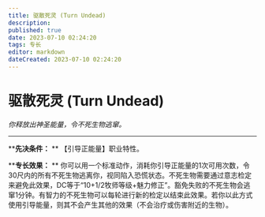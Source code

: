 ```yaml
---
title: 驱散死灵 (Turn Undead)
description: 
published: true
date: 2023-07-10 02:24:20
tags: 专长
editor: markdown
dateCreated: 2023-07-10 02:24:20
---
```


# 驱散死灵 (Turn Undead)

_你释放出神圣能量，令不死生物逃窜。_

---

****先决条件：** ** 【引导正能量】职业特性。

****专长效果：** **
你可以用一个标准动作，消耗你引导正能量的1次可用次数，令30尺内的所有不死生物逃离你，视同陷入恐慌状态。不死生物需要通过意志检定来避免此效果，DC等于“10+1/2牧师等级+魅力修正”。豁免失败的不死生物会逃窜1分钟。有智力的不死生物可以每轮进行新的检定以结束此效果。若你以此方式使用引导能量，则其不会产生其他的效果（不会治疗或伤害附近的生物）。


